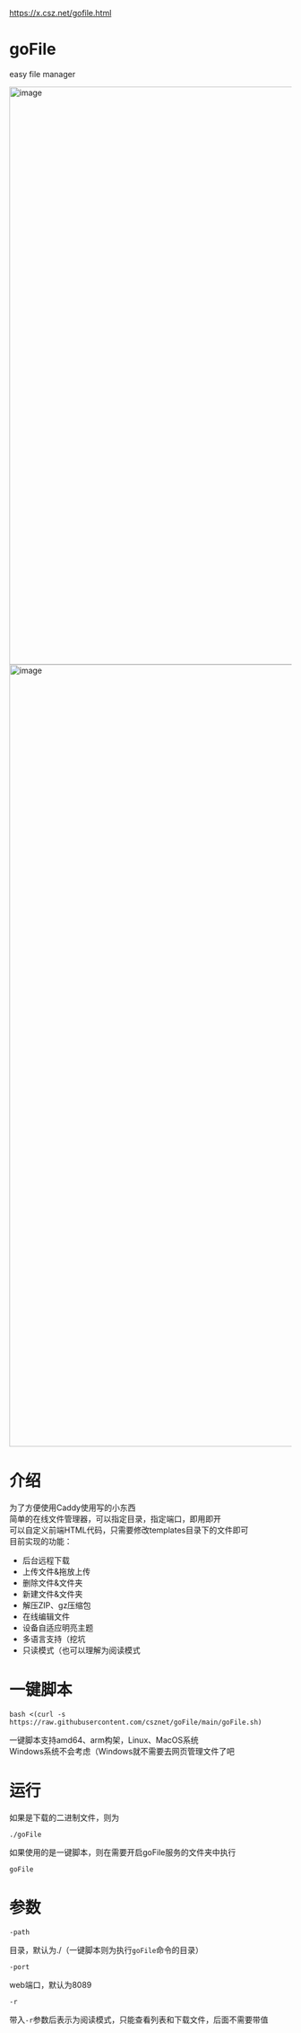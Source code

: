 https://x.csz.net/gofile.html

# goFile
easy file manager

<img width="1029" alt="image" src="https://user-images.githubusercontent.com/127601663/225728027-fdfe5172-1220-4619-8635-60bb4a085c89.png">
<img width="1393" alt="image" src="https://user-images.githubusercontent.com/127601663/227174830-d5747bf9-6210-4fd4-b227-a154db494f11.png">

介绍
===

为了方便使用Caddy使用写的小东西  
简单的在线文件管理器，可以指定目录，指定端口，即用即开  
可以自定义前端HTML代码，只需要修改templates目录下的文件即可  
目前实现的功能：
 - 后台远程下载
 - 上传文件&拖放上传
 - 删除文件&文件夹
 - 新建文件&文件夹
 - 解压ZIP、gz压缩包
 - 在线编辑文件
 - 设备自适应明亮主题
 - 多语言支持（挖坑
 - 只读模式（也可以理解为阅读模式

一键脚本
===

    bash <(curl -s https://raw.githubusercontent.com/csznet/goFile/main/goFile.sh)

一键脚本支持amd64、arm构架，Linux、MacOS系统  
Windows系统不会考虑（Windows就不需要去网页管理文件了吧

运行
===
如果是下载的二进制文件，则为

    ./goFile

如果使用的是一键脚本，则在需要开启goFile服务的文件夹中执行

    goFile


参数
===
    -path

目录，默认为./（一键脚本则为执行`goFile`命令的目录）

    -port

web端口，默认为8089

    -r

带入`-r`参数后表示为阅读模式，只能查看列表和下载文件，后面不需要带值  

